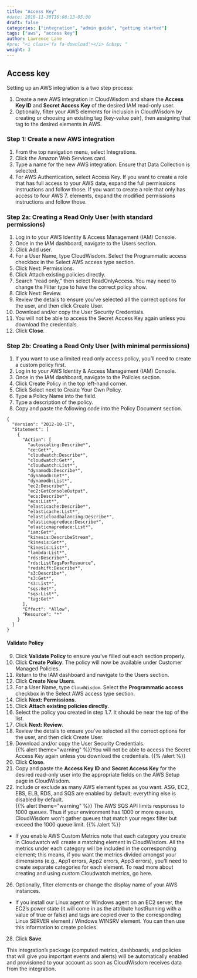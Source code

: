 ```yaml
---
title: "Access Key"
#date: 2018-11-30T16:08:13-05:00
draft: false
categories: ["integration", "admin guide", "getting started"]
tags: ["aws", "access key"]
author: Lawrence Lane
#pre: "<i class='fa fa-download'></i> &nbsp; "
weight: 3
---
```

## Access key

Setting up an AWS integration is a two step process:  

1. Create a new AWS integration in CloudWisdom and share the **Access Key ID** and **Secret Access Key** of the desired IAM read-only user.  
2. Optionally, filter your AWS elements for inclusion in CloudWisdom by creating or choosing an existing tag (key-value pair), then assigning that tag to the desired elements in AWS.  

### Step 1: Create a new AWS integration
1. From the top navigation menu, select Integrations.  
2. Click the Amazon Web Services card.  
3. Type a name for the new AWS integration. Ensure that Data Collection is selected.  
4. For AWS Authentication, select Access Key. If you want to create a role that has full access to your AWS data, expand the full permissions instructions and follow those. If you want to create a role that only has access to four AWS 7. elements, expand the modified permissions instructions and follow those.  

### Step 2a: Creating a Read Only User (with standard permissions)
1. Log in to your AWS Identity & Access Management (IAM) Console.
2. Once in the IAM dashboard, navigate to the Users section.
3. Click Add user.  
4. For a User Name, type CloudWisdom. Select the Programmatic access checkbox in the Select AWS access type section.  
5. Click Next: Permissions.  
6. Click Attach existing policies directly.  
7. Search “read only,” then select ReadOnlyAccess. You may need to change the  Filter type to have the correct policy show.  
8. Click Next: Review.  
9. Review the details to ensure you’ve selected all the correct options for the user, and then click Create User.  
10. Download and/or copy the User Security Credentials.  
11. You will not be able to access the Secret Access Key again unless you download the credentials.  
12. Click **Close**.  

### Step 2b: Creating a Read Only User (with minimal permissions)
1. If you want to use a limited read only access policy, you’ll need to create a custom policy first.
2. Log in to your AWS Identity & Access Management (IAM) Console.
3. Once in the IAM dashboard, navigate to the Policies section.
4. Click Create Policy in the top left-hand corner.
5. Click Select next to Create Your Own Policy.
6. Type a Policy Name into the field.
7. Type a description of the policy.
8. Copy and paste the following code into the Policy Document section.  

```
{
  "Version": "2012-10-17",
  "Statement": [
    {
      "Action": [
        "autoscaling:Describe*",
        "ce:Get*",
        "cloudwatch:Describe*",
        "cloudwatch:Get*",
        "cloudwatch:List*",
        "dynamodb:Describe*",
        "dynamodb:Get*",
        "dynamodb:List*",
        "ec2:Describe*",
        "ec2:GetConsoleOutput",
        "ecs:Describe*",
        "ecs:List*",
        "elasticache:Describe*",
        "elasticache:List*",
        "elasticloadbalancing:Describe*",
        "elasticmapreduce:Describe*",
        "elasticmapreduce:List*",
        "iam:Get*",
        "kinesis:DescribeStream",
        "kinesis:Get*",
        "kinesis:List*",
        "lambda:List*",
        "rds:Describe*",
        "rds:ListTagsForResource",
        "redshift:Describe*",
        "s3:Describe*",
        "s3:Get*",
        "s3:List*",
        "sqs:Get*",
        "sqs:List*",
        "tag:Get*"
      ],
      "Effect": "Allow",
      "Resource": "*"
    }
  ]
}
```
#### Validate Policy
9. Click **Validate Policy** to ensure you’ve filled out each section properly.  
10. Click **Create Policy**. The policy will now be available under Customer Managed Policies.  
11. Return to the IAM dashboard and navigate to the Users section.  
12. Click **Create New Users**.  
13. For a User Name, type `CloudWisdom`. Select the **Programmatic access** checkbox in the Select AWS access type section.  
14. Click **Next: Permissions**.  
15. Click **Attach existing policies directly**.  
16. Select the policy you created in step 1.7. It should be near the top of the list.  
17. Click **Next: Review**.  
18. Review the details to ensure you’ve selected all the correct options for the user, and then click Create User.  
19. Download and/or copy the User Security Credentials.  
{{% alert theme="warning" %}}You will not be able to access the Secret Access Key again unless you download the credentials. {{% /alert %}}
21. Click **Close**.  
22. Copy and paste the **Access Key ID** and **Secret Access Key** for the desired read-only user into the appropriate fields on the AWS Setup page in CloudWisdom.  
23. Include or exclude as many AWS element types as you want. ASG, EC2, EBS, ELB, RDS, and SQS are enabled by default; everything else is disabled by default.  
{{% alert theme="warning" %}} The AWS SQS API limits responses to 1000 queues. Thus if your environment has 1000 or more queues, CloudWisdom won’t gather queues that match your regex filter but exceed the 1000 queue limit. {{% /alert %}}
 - If you enable AWS Custom Metrics note that each category you create in Cloudwatch will create a matching element in CloudWisdom. All the metrics under each category will be included in the corresponding element; this means, if you want the metrics divided amongst your dimensions (e.g., App1 errors, App2 errors, App3 errors), you’ll need to create separate categories for each element. To read more about creating and using custom Cloudwatch metrics, go here.  
26. Optionally, filter elements or change the display name of your AWS instances.  
 - If you install our Linux agent or Windows agent on an EC2 server, the EC2’s power state (it will come in as the attribute hostRunning with a value of true or false) and tags are copied over to the corresponding Linux SERVER element / Windows WINSRV element. You can then use this information to create policies.  
28. Click **Save**.  

 This integration’s package (computed metrics, dashboards, and policies that will give you important events and alerts) will be automatically enabled and provisioned to your account as soon as CloudWisdom receives data from the integration.  
